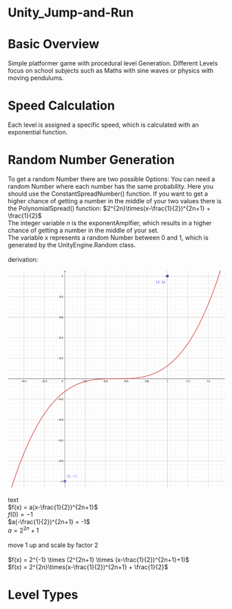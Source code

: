 # Unity_Jump-and-Run

# Basic Overview
Simple platformer game with procedural level Generation. Different Levels focus on school subjects such as Maths with sine waves or physics with moving pendulums.

# Speed Calculation
Each level is assigned a specific speed, which is calculated with an exponential function.

# Random Number Generation
To get a random Number there are two possible Options: You can need a random Number where each number has the same probability. Here you should use the ConstantSpreadNumber() function.
If you want to get a higher chance of getting a number in the middle of your two values there is the PolynomialSpread() function:
$2^{2n}\times(x-\frac{1}{2})^{2n+1} + \frac{1}{2}$ \
The integer variable $n$ is the exponentAmplfier, which results in a higher chance of getting a number in the middle of your set. \
The variable x represents a random Number between 0 and 1, which is generated by the UnityEngine.Random class. \
\
derivation: \
\
![GeoGebra](images-github/formula1.png)
\
\
text \
$f(x) = a(x-\frac{1}{2})^{2n+1}$ \
$f(0) = -1$ \
$a(-\frac{1}{2})^{2n+1} = -1$ \
$a = 2^{2n} + 1$ \
\
move 1 up and scale by factor 2 \
\
$f(x) = 2^{-1} \times (2^{2n+1} \times (x-\frac{1}{2})^{2n+1}+1)$ \
$f(x) = 2^{2n}\times(x-\frac{1}{2})^{2n+1} + \frac{1}{2}$ 

# Level Types
